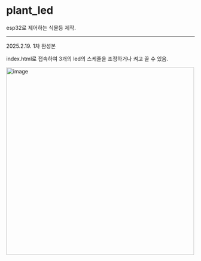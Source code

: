 # plant_led
esp32로 제어하는 식물등 제작.

--------
2025.2.19. 1차 완성본

index.html로 접속하여 3개의 led의 스케쥴을 조정하거나 켜고 끌 수 있음.

<img width="502" alt="image" src="https://github.com/user-attachments/assets/08f3a5e7-ba10-4d11-9982-bec601e6fbff" />

